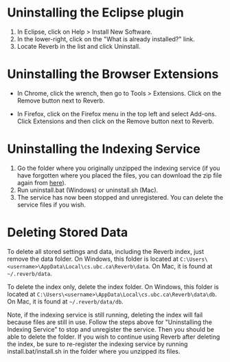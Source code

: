 # Uninstalling the Eclipse plugin #

  1. In Eclipse, click on Help > Install New Software.
  1. In the lower-right, click on the "What is already installed?" link.
  1. Locate Reverb in the list and click Uninstall.

# Uninstalling the Browser Extensions #

  * In Chrome, click the wrench, then go to Tools > Extensions.  Click on the Remove button next to Reverb.

  * In Firefox, click on the Firefox menu in the top left and select Add-ons.  Click Extensions and then click on the Remove button next to Reverb.

# Uninstalling the Indexing Service #
  1. Go the folder where you originally unzipped the indexing service (if you have forgotten where you placed the files, you can download the zip file again from [here](http://www.cs.ubc.ca/labs/spl/projects/reverb/installreverb.html)).
  1. Run uninstall.bat (Windows) or uninstall.sh (Mac).
  1. The service has now been stopped and unregistered.  You can delete the service files if you wish.

# Deleting Stored Data #
To delete all stored settings and data, including the Reverb index, just remove the data folder. On Windows, this folder is located at `C:\Users\<username>\AppData\Local\cs.ubc.ca\Reverb\data`. On Mac, it is found at `~/.reverb/data`.

To delete the index only, delete the index folder. On Windows, this folder is located at `C:\Users\<username>\AppData\Local\cs.ubc.ca\Reverb\data\db`. On Mac, it is found at `~/.reverb/data/db`.

Note, if the indexing service is still running, deleting the index will fail because files are still in use.  Follow the steps above for "Uninstalling the Indexing Service" to stop and unregister the service.  Then you should be able to delete the folder.  If you wish to continue using Reverb after deleting the index, be sure to re-register the indexing service by running install.bat/install.sh in the folder where you unzipped its files.